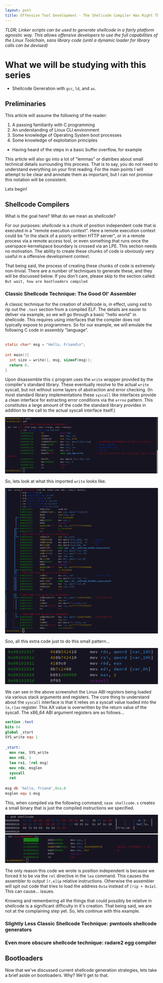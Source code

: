 ```yaml
---
layout: post
title: Offensive Tool Development - The Shellcode Compiler Was Right There All Along... (Part 1)
---
```

*TLDR; Linker scripts can be used to generate shellcode in a fairly platform agnostic way. This allows offensive developers to use the full capabilities of the Linux Toolchain, sans library code (until a dynamic loader for library calls can be devised)*


# What we will be studying with this series
* Shellcode Generation with `gcc`, `ld`, and `as`.


## Preliminaries

This article will assume the following of the reader:


1. A passing familiarity with C programming
2. An understanding of Linux CLI environment
3. Some knowledge of Operating System boot processes
4. Some knowledge of exploitation principles
  * Having heard of the steps in a basic buffer overflow, for example


This article will also go into a lot of "lemmas" or diatribes about small technical details surrounding this process. That is to say, you do not need to understand everything on your first reading. For the main points I will attempt to be clear and annotate them as important, but I can not promise this notation will be consistent. 

Lets begin!

## Shellcode Compilers

What is the goal here? What do we mean as shellcode?

For our purposes: *shellcode* is a chunk of position independent code that is executed in a "remote execution context". Here a remote execution context could be "in the stack of a poorly written HTTP server", or in a remote process via a remote access tool, or even something that runs once the userspace-kernelspace boundary is crossed via an LPE. This section needs no motivation. The ability to create these chunks of code is obviously very useful in a offensive development context.


That being said, the process of creating these chunks of code is extremely non-trivial. There are a number of techniques to generate these, and they will be discussed below. If you don't care, please skip to the section called: `But wait, how are bootloaders compiled`



### Classic Shellcode Technique: The Good Ol' Assembler

A classic technique for the creation of shellcode is, in effect, using xxd to rip out the `.text` section from a compiled ELF. The details are easier to deliver via example, so we will go through a basic "hello world" in shellcode. This requires using interfaces that the compiler does not typically expose to programmers. So for our example, we will emulate the following C code in assembly "language".

```C

static char* msg = "Hello, Friend\n";

int main(){
  int size = write(1, msg, sizeof(msg));
  return 0;
}

```

Upon disassemble this c program uses the `write` wrapper provided by the compiler's standard library. These eventually resolve to the actual `write` syscall, but not without some layers of abstraction and error checking. (In most standard library implementations these `syscall` like interfaces provide a clean interface for extracting error conditions via the `errno` pattern. This constitutes a large amount of the code the standard library provides in addition to the call to the actual syscall interface itself.)

![](/images/main_dis.png)

So, lets look at what this imported `write` looks like.

![](/images/write_dis.png)

Soo, all this extra code just to do this small pattern...

![](/images/write_syscall.png)


We can see in the above screenshot the Linux ABI registers being loaded via various stack arguments and registers. The core thing to understand about the `syscall` interface is that it relies on a syscall value loaded into the `[e,r]ax` register. This AX value is overwritten by the return value of the syscall. The x86\_64 ABI argument registers are as follows...

```nasm
section .text
bits 64
global _start
SYS_write equ 1

_start:
  mov rax, SYS_write
  mov rdi, 1
  lea rsi, [rel msg]
  mov rdx, msglen
  syscall
  ret

msg db 'hello, friend',0xa,0
msglen equ $-msg
```

This, when compiled via the following command; `nasm shellcode.s` creates a small binary that is just the compiled instructions we specified. 

![](/images/hexdump_write_shellcode.png)
![](/images/write_shellcode_disassembly.png)

The only reason this code we wrote is position independent is because we forced it to be via the `rel` directive in the `lea` command. This causes the assembler to output `[r,e]ip` relative instructions. Otherwise the assembler will spit out code that tries to load the address `0x1a` instead of `[rip + 0x1a]`. This can cause... issues. 

Knowing and remembering all the things that could possibly be relative in shellcode is a significant difficulty in it's creation. That being said, we are not at the complaining step yet. So, lets continue with this example.





### Slightly Less Classic Shellcode Technique: pwntools shellcode generators


### Even more obscure shellcode technique: radare2 egg compiler


## Bootloaders

Now that we've discussed current shellcode generation strategies, lets take a brief aside on bootloaders. Why? We'll get to that.


